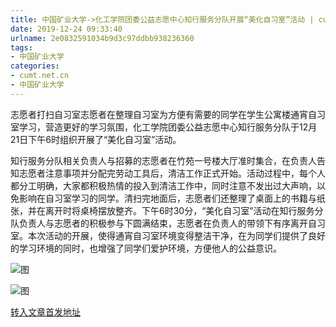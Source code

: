 ```yaml
---
title: 中国矿业大学->化工学院团委公益志愿中心知行服务分队开展“美化自习室”活动 | cumt.net.cn
date: 2019-12-24 09:33:40
urlname: 2e0832591034b9d3c97ddbb938236360
tags: 
- 中国矿业大学
categories:
- cumt.net.cn
- 中国矿业大学
---
```

志愿者打扫自习室志愿者在整理自习室为方便有需要的同学在学生公寓楼通宵自习室学习，营造更好的学习氛围，化工学院团委公益志愿中心知行服务分队于12月21日下午6时组织开展了“美化自习室”活动。

知行服务分队相关负责人与招募的志愿者在竹苑一号楼大厅准时集合，在负责人告知志愿者注意事项并分配完劳动工具后，清洁工作正式开始。活动过程中，每个人都分工明确，大家都积极热情的投入到清洁工作中，同时注意不发出过大声响，以免影响在自习室学习的同学。清扫完地面后，志愿者们还整理了桌面上的书籍与纸张，并在离开时将桌椅摆放整齐。下午6时30分，“美化自习室”活动在知行服务分队负责人与志愿者的积极参与下圆满结束，志愿者在负责人的带领下有序离开自习室。本次活动的开展，使得通宵自习室环境变得整洁干净，在为同学们提供了良好的学习环境的同时，也增强了同学们爱护环境，方便他人的公益意识。

![图](http://xwzx.cumt.edu.cn/_upload/article/images/62/72/21f336204469800a7fc1195cf062/a241a760-7678-4518-94f0-8daf8969d13d.jpg)

![图](http://xwzx.cumt.edu.cn/_upload/article/images/62/72/21f336204469800a7fc1195cf062/536ce58b-8128-4b1d-96e7-f3714552d26d.jpg)

[转入文章首发地址](http://xwzx.cumt.edu.cn/79/f4/c523a555508/page.htm)